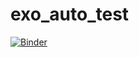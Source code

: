 # exo_auto_test

[![Binder](https://mybinder.org/badge_logo.svg)](https://mybinder.org/v2/gh/professeurH/exo_auto_test/blob/master/exo_nbautoval_test.ipynb/master)
